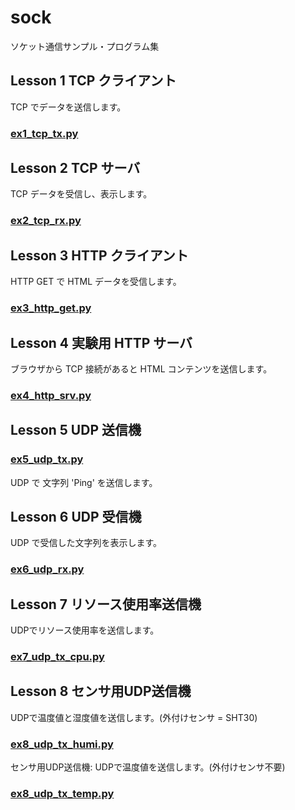 # sock
ソケット通信サンプル・プログラム集

## Lesson 1 TCP クライアント

TCP でデータを送信します。  

### [ex1_tcp_tx.py](learning/ex1_tcp_tx.py)  


## Lesson 2 TCP サーバ

TCP データを受信し、表示します。  

### [ex2_tcp_rx.py](learning/ex2_tcp_rx.py)  


## Lesson 3 HTTP クライアント

HTTP GET で HTML データを受信します。  

### [ex3_http_get.py](learning/ex3_http_get.py)  


## Lesson 4 実験用 HTTP サーバ

ブラウザから TCP 接続があると HTML コンテンツを送信します。  

### [ex4_http_srv.py](learning/ex4_http_srv.py)  


## Lesson 5 UDP 送信機

### [ex5_udp_tx.py](learning/ex5_udp_tx.py)  

UDP で 文字列 'Ping' を送信します。  


## Lesson 6 UDP 受信機

UDP で受信した文字列を表示します。  

### [ex6_udp_rx.py](learning/ex6_udp_rx.py)  


## Lesson 7 リソース使用率送信機

UDPでリソース使用率を送信します。  

### [ex7_udp_tx_cpu.py](learning/ex7_udp_tx_cpu.py)  


## Lesson 8 センサ用UDP送信機

UDPで温度値と湿度値を送信します。(外付けセンサ = SHT30)  

### [ex8_udp_tx_humi.py](learning/ex8_udp_tx_humi.py)  

センサ用UDP送信機: UDPで温度値を送信します。(外付けセンサ不要)  

### [ex8_udp_tx_temp.py](learning/ex8_udp_tx_temp.py)  

